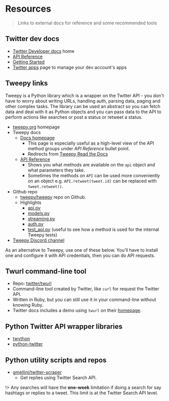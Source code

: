 # Resources
> Links to external docs for reference and some recommended tools


## Twitter dev docs

- [Twitter Developer docs](https://developer.twitter.com/en/docs) home
- [API Reference](https://developer.twitter.com/en/docs/api-reference-index)
- [Getting Started](https://developer.twitter.com/en/docs/basics/getting-started)
- [Twitter apps](https://developer.twitter.com/en/apps) page to manage your dev account's apps


## Tweepy links

Tweepy is a Python library which is a wrapper on the Twitter API - you don't have to worry about writing URLs, handling auth, parsing data, paging and other complex tasks. The library can be used an abstract so you can fetch data and deal with it as Python objects and you can pass data to the API to perform actions like searches or post a status or retweet a status.

- [tweepy.org](https://www.tweepy.org/) homepage
- Tweepy docs
    - [Docs homepage](http://docs.tweepy.org/en/latest/)
        - This page is especially useful as a high-level view of the API method groups under _API Reference_ bullet point.
        - Redirects from [Tweepy Read the Docs](http://tweepy.readthedocs.org/)
    - [API Reference](http://docs.tweepy.org/en/latest/api.html)
        - Shows you what methods are available on the `api` object and what parameters they take.
        - Sometimes the methods on `API` can be used more conveniently on an object e.g. `API.retweet(tweet.id)` can be replaced with `tweet.retweet()`.
- Github repo
    - [tweepy/tweepy](https://github.com/tweepy/tweepy) repo on Github.
    - Highlights
        - [api.py](https://github.com/tweepy/tweepy/blob/master/tweepy/api.py)
        - [models.py](https://github.com/tweepy/tweepy/blob/master/tweepy/models.py)
        - [streaming.py](https://github.com/tweepy/tweepy/blob/master/tweepy/streaming.py)
        - [auth.py](https://github.com/tweepy/tweepy/blob/master/tweepy/auth.py)
        - [test_api.py](https://github.com/tweepy/tweepy/blob/master/tests/test_api.py) (useful to see how a method is used for the internal Tweepy tests)
- [Tweepy Discord channel](https://discord.gg/bJvqnhg)


As an alternative to Tweepy, use one of these below. You'll have to install one and configure it with API credentials, then you can do API requests.


## Twurl command-line tool

- Repo: [twitter/twurl](https://github.com/twitter/twurl)
- Command-line tool created by Twitter, like `curl` for request the Twitter API.
- Written in Ruby, but you can still use it in your command-line without knowing Ruby.
- Twitter docs includes a demo using `twurl` on their [homepage](https://developer.twitter.com/en).


## Python Twitter API wrapper libraries

- [twython](https://twython.readthedocs.io/en/latest/)
- [python-twitter](https://python-twitter.readthedocs.io/en/latest/)


## Python utility scripts and repos

- [gmellini/twitter-scraper](https://github.com/gmellini/twitter-scraper)
    - Get replies using Twitter Search API.

!> Any searches will have the **one-week** limitation if doing a search for say hashtags or replies to a tweet. This limit is at the Twitter Search API level.
